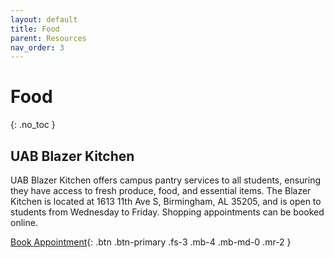 ```yaml
---
layout: default
title: Food
parent: Resources
nav_order: 3
---
```


# Food

{: .no_toc }

## UAB Blazer Kitchen

UAB Blazer Kitchen offers campus pantry services to all students, ensuring they have access to fresh produce, food, and essential items. The Blazer Kitchen is located at 1613 11th Ave S, Birmingham, AL 35205, and is open to students from Wednesday to Friday. Shopping appointments can be booked online.

[Book Appointment](https://uab.givepulse.com/event/336597-1613-Building-Shopper-Appointments){: .btn .btn-primary .fs-3 .mb-4 .mb-md-0 .mr-2 }
